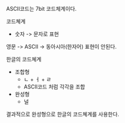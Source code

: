 
ASCII코드는 7bit 코드체계이다.

코드쳬계
- 숫자 -> 문자로 표현

영문 -> ASCII -> 동아시아(한자어) 표현이 안된다.

한글의 코드쳬계
- 조합형
	- ㄴ + ㅓ + ㄹ
	- ASCII코드 처럼 각각을 조합
- 완성형
	- 널

결과적으로 완성형으로 한글의 코드쳬계를 사용한다.